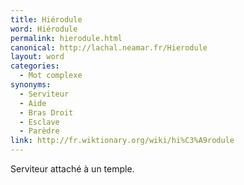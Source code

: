 ```yaml
---
title: Hiérodule
word: Hiérodule
permalink: hierodule.html
canonical: http://lachal.neamar.fr/Hierodule
layout: word
categories:
  - Mot complexe
synonyms:
  - Serviteur
  - Aide
  - Bras Droit
  - Esclave
  - Parèdre
link: http://fr.wiktionary.org/wiki/hi%C3%A9rodule
---
```


Serviteur attaché à un temple.

